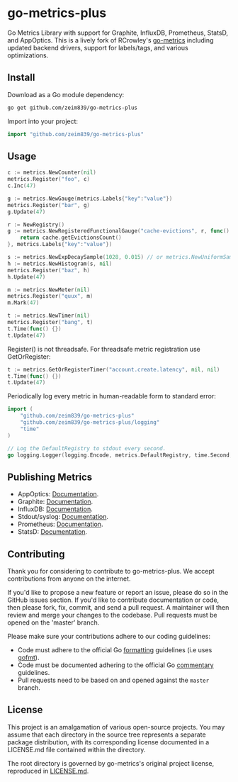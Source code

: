 # go-metrics-plus

Go Metrics Library with support for Graphite, InfluxDB, Prometheus, StatsD, and AppOptics. This is a lively fork of RCrowley's [go-metrics](https://github.com/rcrowley/go-metrics) including updated backend drivers, support for labels/tags, and various optimizations.

## Install

Download as a Go module dependency:
```bash
go get github.com/zeim839/go-metrics-plus
```

Import into your project:
```go
import "github.com/zeim839/go-metrics-plus"
```

## Usage

```go
c := metrics.NewCounter(nil)
metrics.Register("foo", c)
c.Inc(47)

g := metrics.NewGauge(metrics.Labels{"key":"value"})
metrics.Register("bar", g)
g.Update(47)

r := NewRegistry()
g := metrics.NewRegisteredFunctionalGauge("cache-evictions", r, func() int64 {
	return cache.getEvictionsCount()
}, metrics.Labels{"key":"value"})

s := metrics.NewExpDecaySample(1028, 0.015) // or metrics.NewUniformSample(1028)
h := metrics.NewHistogram(s, nil)
metrics.Register("baz", h)
h.Update(47)

m := metrics.NewMeter(nil)
metrics.Register("quux", m)
m.Mark(47)

t := metrics.NewTimer(nil)
metrics.Register("bang", t)
t.Time(func() {})
t.Update(47)
```

Register() is not threadsafe. For threadsafe metric registration use GetOrRegister:

```go
t := metrics.GetOrRegisterTimer("account.create.latency", nil, nil)
t.Time(func() {})
t.Update(47)
```

Periodically log every metric in human-readable form to standard error:
```go
import (
	"github.com/zeim839/go-metrics-plus"
	"github.com/zeim839/go-metrics-plus/logging"
	"time"
)

// Log the DefaultRegistry to stdout every second.
go logging.Logger(logging.Encode, metrics.DefaultRegistry, time.Second, "some.prefix"
```

## Publishing Metrics

* AppOptics: [Documentation](appoptics/README.md).
* Graphite: [Documentation](graphite/README.md).
* InfluxDB: [Documentation](influxdb/README.md).
* Stdout/syslog: [Documentation](logging/README.md).
* Prometheus: [Documentation](prometheus/README.md).
* StatsD: [Documentation](statsd/README.md).

## Contributing

Thank you for considering to contribute to go-metrics-plus. We accept contributions from anyone on the internet.

If you'd like to propose a new feature or report an issue, please do so in the GitHub issues section. If you'd like to contribute documentation or code, then please fork, fix, commit, and send a pull request. A maintainer will then review and merge your changes to the codebase. Pull requests must be opened on the 'master' branch.

Please make sure your contributions adhere to our coding guidelines:
* Code must adhere to the official Go [formatting](https://go.dev/doc/effective_go#formatting) guidelines (i.e uses [gofmt](https://pkg.go.dev/cmd/gofmt)).
* Code must be documented adhering to the official Go [commentary](https://go.dev/doc/effective_go#commentary) guidelines.
* Pull requests need to be based on and opened against the `master` branch.

## License

This project is an amalgamation of various open-source projects. You may assume that each directory in the source tree represents a separate package distribution, with its corresponding license documented in a LICENSE.md file contained within the directory.

The root directory is governed by go-metrics's original project license, reproduced in [LICENSE.md](LICENSE.md).
